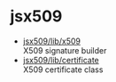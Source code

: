 # jsx509

* [jsx509/lib/x509](lib/x509.md)  
  X509 signature builder
* [jsx509/lib/certificate](lib/certificate.md)  
  X509 certificate class
